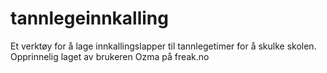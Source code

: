tannlegeinnkalling
==================

Et verktøy for å lage innkallingslapper til tannlegetimer for å skulke skolen. Opprinnelig laget av brukeren Ozma på freak.no